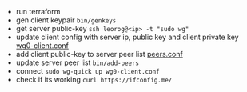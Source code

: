 - run terraform
- gen client keypair `bin/genkeys`
- get server public-key `ssh leorog@<ip> -t "sudo wg"`
- update client config with server ip, public key and client private key [wg0-client.conf](wg0-client.conf)
- add client public-key to server peer list [peers.conf](peers.conf#L2)
- update server peer list `bin/add-peers`
- connect `sudo wg-quick up wg0-client.conf` 
- check if its working `curl https://ifconfig.me/`
